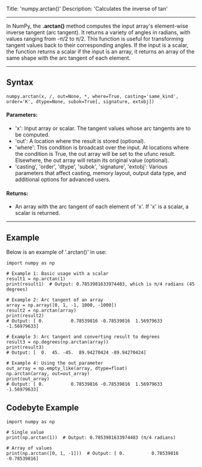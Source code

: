 Title: 'numpy.arctan()'
Description: 'Calculates the inverse of tan'

---

In NumPy, the **.arctan()** method computes the input array's element-wise inverse tangent (arc tangent). It returns a variety of angles in radians, with values ranging from -π/2 to π/2. This function is useful for transforming tangent values back to their corresponding angles. If the input is a scalar, the function returns a scalar if the input is an array, it returns an array of the same shape with the arc tangent of each element.

---

## Syntax

```pseudo
numpy.arctan(x, /, out=None, *, where=True, casting='same_kind', order='K', dtype=None, subok=True[, signature, extobj])
```

#### Parameters:
+ 'x': Input array or scalar. The tangent values whose arc tangents are to be computed.
+ 'out': A location where the result is stored (optional).
+ 'where': This condition is broadcast over the input. At locations where the condition is True, the out array will be set to the ufunc result. Elsewhere, the out array will retain its original value (optional).
+ 'casting', 'order', 'dtype', 'subok', 'signature', 'extobj': Various parameters that affect casting, memory layout, output data type, and additional options for advanced users.

#### Returns:
+ An array with the arc tangent of each element of 'x'. If 'x' is a scalar, a scalar is returned.

---

## Example
Below is an example of '.arctan()' in use:

```
import numpy as np

# Example 1: Basic usage with a scalar
result1 = np.arctan(1)
print(result1)  # Output: 0.7853981633974483, which is π/4 radians (45 degrees)

# Example 2: Arc tangent of an array
array = np.array([0, 1, -1, 1000, -1000])
result2 = np.arctan(array)
print(result2)  
# Output: [ 0.          0.78539816 -0.78539816  1.56979633 -1.56979633]

# Example 3: Arc tangent and converting result to degrees
result3 = np.degrees(np.arctan(array))
print(result3)  
# Output: [  0.  45. -45.  89.94270424 -89.94270424]

# Example 4: Using the out parameter
out_array = np.empty_like(array, dtype=float)
np.arctan(array, out=out_array)
print(out_array)
# Output: [ 0.          0.78539816 -0.78539816  1.56979633 -1.56979633]
```

## Codebyte Example

```
import numpy as np

# Single value
print(np.arctan(1))  # Output: 0.7853981633974483 (π/4 radians)

# Array of values
print(np.arctan([0, 1, -1]))  # Output: [ 0.          0.78539816 -0.78539816]
```

